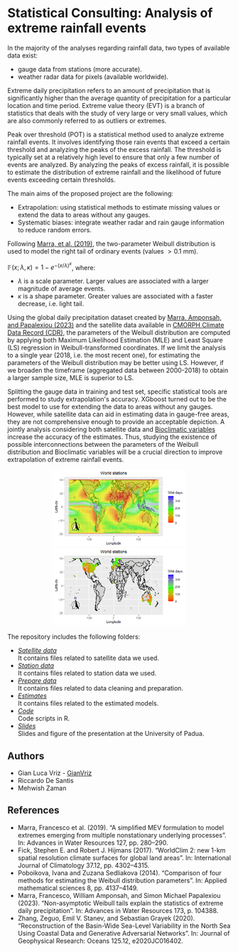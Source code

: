 # Statistical Consulting: Analysis of extreme rainfall events

In the majority of the analyses regarding rainfall data, two types of available data exist:
* gauge data from stations (more accurate).
* weather radar data for pixels (available worldwide).  

Extreme daily precipitation refers to an amount of precipitation that is significantly higher than the average quantity of precipitation for a particular location and time period.
Extreme value theory (EVT) is a branch of statistics that deals with the study of very large or very small values, which are also commonly referred to as outliers or extremes.

Peak over threshold (POT) is a statistical method used to analyze extreme rainfall events. It involves identifying those rain events that exceed a certain threshold and analyzing the peaks of the excess rainfall. The threshold is typically set at a relatively high level to ensure that only a few number of events are analyzed. By analyzing the peaks of excess rainfall, it is possible to estimate the distribution of extreme rainfall and the likelihood of future events exceeding certain thresholds.

The main aims of the proposed project are the following:
* Extrapolation: using statistical methods to estimate missing values or extend the data to areas without any gauges.
* Systematic biases: integrate weather radar and rain gauge information to reduce random errors.

Following [Marra, et al. (2019)](https://www.sciencedirect.com/science/article/abs/pii/S0309170818309011), the two-parameter Weibull distribution is used to model the right tail of ordinary events (values $> 0.1$ mm).
    
$\mathbb{F}(x;\lambda,\kappa)=1-e^{-{(x/\lambda)}^\kappa}$,
where:
* $\lambda$ is a scale parameter. Larger values are associated with a larger magnitude of average events.
* $\kappa$ is a shape parameter. Greater values are associated with a faster decrease, i.e. light tail.

Using the global daily precipitation dataset created by
[Marra, Amponsah, and
Papalexiou (2023)](https://www.sciencedirect.com/science/article/abs/pii/S0309170823000234) and the satellite data available in [CMORPH Climate Data Record (CDR)](https://www.ncei.noaa.gov/products/climate-data-records/precipitation-cmorph), the parameters of the Weibull distribution are computed by applying both Maximum Likelihood Estimation (MLE) and Least Square (LS) regression in Weibull-transformed coordinates. If we limit the analysis to a single year (2018, i.e. the most recent one), for estimating the parameters of the Weibull distribution may be better using LS. However, if we broaden the timeframe (aggregated data between 2000-2018) to obtain a larger sample size, MLE is superior to LS.

Splitting the gauge data in training and test set, specific statistical tools are performed to study extrapolation's accuracy. XGboost turned out to be the best model to use for extending the data to areas without any gauges. However, while satellite data can aid in estimating data in gauge-free areas, they are not comprehensive enough to provide an acceptable depiction. A jointly analysis considering both satellite data and [Bioclimatic variables](https://worldclim.org/) increase the accuracy of the estimates. Thus, studying the existence of possible interconnections between the parameters of the Weibull distribution and Bioclimatic variables will be a crucial direction to improve extrapolation of extreme rainfall events.

<p align="center">
<img src="https://github.com/GianVriz/Statistical-Consulting-Analysis-of-extreme-rainfall-events/blob/main/Slides/Wet_days_satellite_2008_2018.png" alt="drawing" width="300"/>   <img src="https://github.com/GianVriz/Statistical-Consulting-Analysis-of-extreme-rainfall-events/blob/main/Slides/Wet_station_2000_2018.png" alt="drawing" width="300"/>
<p>

The repository includes the following folders:
* *[Satellite data](https://github.com/GianVriz/Statistical-Consulting-Analysis-of-extreme-rainfall-events/tree/main/Satellite%20data)* \
  It contains files related to satellite data we used.
* *[Station data](https://github.com/GianVriz/Statistical-Consulting-Analysis-of-extreme-rainfall-events/tree/main/Station%20data)* \
  It contains files related to station data we used.
* *[Prepare data](https://github.com/GianVriz/Statistical-Consulting-Analysis-of-extreme-rainfall-events/blob/main/Prepare%20data.ipynb)* \
  It contains files related to data cleaning and preparation.
* *[Estimates](https://github.com/GianVriz/Statistical-Consulting-Analysis-of-extreme-rainfall-events/tree/main/Estimates)* \
  It contains files related to the estimated models.
* *[Code](https://github.com/GianVriz/Statistical-Consulting-Analysis-of-extreme-rainfall-events/tree/main/Code)* \
  Code scripts in R.
* *[Slides](https://github.com/GianVriz/Statistical-Consulting-Analysis-of-extreme-rainfall-events/tree/main/Slides)* \
  Slides and figure of the presentation at the University of Padua.

## Authors
* Gian Luca Vriz - [GianVriz](https://github.com/GianVriz)
* Riccardo De Santis
* Mehwish Zaman

## References
* Marra, Francesco et al. (2019). “A simplified MEV formulation to model extremes emerging from multiple nonstationary underlying processes”. In: Advances in Water Resources 127, pp. 280–290.
* Fick, Stephen E. and Robert J. Hijmans (2017). “WorldClim 2: new 1-km spatial resolution climate surfaces for global land areas”. In: International Journal of Climatology 37.12, pp. 4302–4315.
* Poboikova, Ivana and Zuzana Sedliakova (2014). “Comparison of four methods for estimating the Weibull distribution parameters”. In: Applied mathematical sciences 8, pp. 4137–4149.
* Marra, Francesco, William Amponsah, and Simon Michael Papalexiou (2023). “Non-asymptotic Weibull tails explain the statistics of extreme daily precipitation”. In: Advances in Water Resources 173, p. 104388.
* Zhang, Zeguo, Emil V. Stanev, and Sebastian Grayek (2020). “Reconstruction of the Basin-Wide Sea-Level Variability in the North Sea Using Coastal Data and Generative Adversarial Networks”. In: Journal of Geophysical Research: Oceans 125.12, e2020JC016402.
